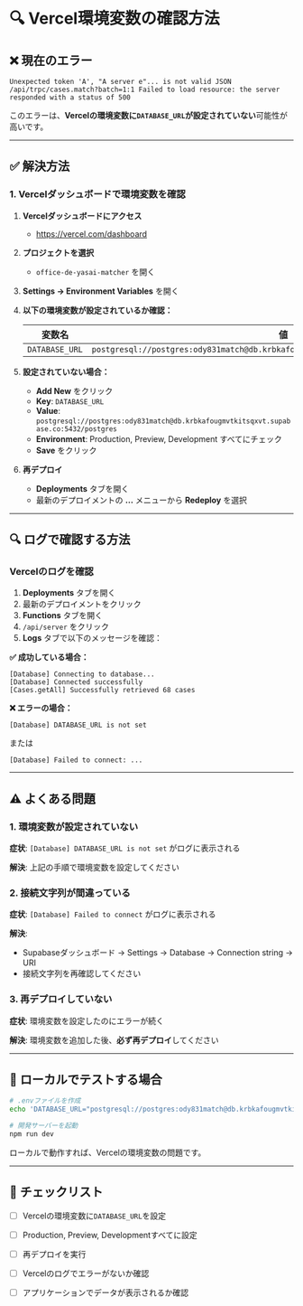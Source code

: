 # 🔍 Vercel環境変数の確認方法

## ❌ 現在のエラー

```
Unexpected token 'A', "A server e"... is not valid JSON
/api/trpc/cases.match?batch=1:1 Failed to load resource: the server responded with a status of 500
```

このエラーは、**Vercelの環境変数に`DATABASE_URL`が設定されていない**可能性が高いです。

---

## ✅ 解決方法

### 1. Vercelダッシュボードで環境変数を確認

1. **Vercelダッシュボードにアクセス**
   - https://vercel.com/dashboard

2. **プロジェクトを選択**
   - `office-de-yasai-matcher` を開く

3. **Settings → Environment Variables** を開く

4. **以下の環境変数が設定されているか確認：**

   | 変数名 | 値 |
   |--------|-----|
   | `DATABASE_URL` | `postgresql://postgres:ody831match@db.krbkafougmvtkitsqxvt.supabase.co:5432/postgres` |

5. **設定されていない場合：**
   - **Add New** をクリック
   - **Key**: `DATABASE_URL`
   - **Value**: `postgresql://postgres:ody831match@db.krbkafougmvtkitsqxvt.supabase.co:5432/postgres`
   - **Environment**: Production, Preview, Development すべてにチェック
   - **Save** をクリック

6. **再デプロイ**
   - **Deployments** タブを開く
   - 最新のデプロイメントの **...** メニューから **Redeploy** を選択

---

## 🔍 ログで確認する方法

### Vercelのログを確認

1. **Deployments** タブを開く
2. 最新のデプロイメントをクリック
3. **Functions** タブを開く
4. `/api/server` をクリック
5. **Logs** タブで以下のメッセージを確認：

**✅ 成功している場合：**
```
[Database] Connecting to database...
[Database] Connected successfully
[Cases.getAll] Successfully retrieved 68 cases
```

**❌ エラーの場合：**
```
[Database] DATABASE_URL is not set
```
または
```
[Database] Failed to connect: ...
```

---

## ⚠️ よくある問題

### 1. 環境変数が設定されていない

**症状**: `[Database] DATABASE_URL is not set` がログに表示される

**解決**: 上記の手順で環境変数を設定してください

### 2. 接続文字列が間違っている

**症状**: `[Database] Failed to connect` がログに表示される

**解決**: 
- Supabaseダッシュボード → Settings → Database → Connection string → URI
- 接続文字列を再確認してください

### 3. 再デプロイしていない

**症状**: 環境変数を設定したのにエラーが続く

**解決**: 環境変数を追加した後、**必ず再デプロイ**してください

---

## 🧪 ローカルでテストする場合

```bash
# .envファイルを作成
echo 'DATABASE_URL="postgresql://postgres:ody831match@db.krbkafougmvtkitsqxvt.supabase.co:5432/postgres"' > .env

# 開発サーバーを起動
npm run dev
```

ローカルで動作すれば、Vercelの環境変数の問題です。

---

## 📝 チェックリスト

- [ ] Vercelの環境変数に`DATABASE_URL`を設定
- [ ] Production, Preview, Developmentすべてに設定
- [ ] 再デプロイを実行
- [ ] Vercelのログでエラーがないか確認
- [ ] アプリケーションでデータが表示されるか確認

